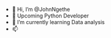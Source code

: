 - 👋 Hi, I’m @JohnNgethe
- 👀 Upcoming Python Developer
- 🌱 I’m currently learning Data analysis 
- 📫 

<!---
JohnNgethe/JohnNgethe is a ✨ special ✨ repository because its `README.md` (this file) appears on your GitHub profile.
You can click the Preview link to take a look at your changes.
--->
